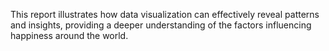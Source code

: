 This report illustrates how data visualization can effectively reveal patterns and insights, providing a deeper understanding of the factors influencing happiness around the world.
